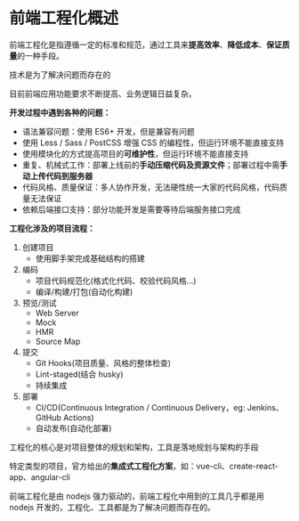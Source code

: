 # 前端工程化概述

前端工程化是指遵循一定的标准和规范，通过工具来**提高效率**、**降低成本**、**保证质量**的一种手段。

技术是为了解决问题而存在的

目前前端应用功能要求不断提高、业务逻辑日益复杂。

**开发过程中遇到各种的问题：**

- 语法兼容问题：使用 ES6+ 开发，但是兼容有问题
- 使用 Less / Sass / PostCSS 增强 CSS 的编程性，但运行环境不能直接支持
- 使用模块化的方式提高项目的**可维护性**，但运行环境不能直接支持
- 重复、机械式工作：部署上线前的**手动压缩代码及资源文件**；部署过程中需**手动上传代码到服务器**
- 代码风格、质量保证：多人协作开发，无法硬性统一大家的代码风格，代码质量无法保证
- 依赖后端接口支持：部分功能开发是需要等待后端服务接口完成

**工程化涉及的项目流程：**

1. 创建项目
    - 使用脚手架完成基础结构的搭建
2. 编码
    - 项目代码规范化(格式化代码、校验代码风格...)
    - 编译/构建/打包(自动化构建)
3. 预览/测试
    - Web Server
    - Mock
    - HMR
    - Source Map
4. 提交
    - Git Hooks(项目质量、风格的整体检查)
    - Lint-staged(结合 husky)
    - 持续集成
5. 部署
    - CI/CD(Continuous Integration / Continuous Delivery，eg: Jenkins、GitHub Actions)
    - 自动发布(自动化部署)

工程化的核心是对项目整体的规划和架构，工具是落地规划与架构的手段

特定类型的项目，官方给出的**集成式工程化方案**，如：vue-cli、create-react-app、angular-cli

前端工程化是由 nodejs 强力驱动的，前端工程化中用到的工具几乎都是用 nodejs 开发的，工程化、工具都是为了解决问题而存在的。